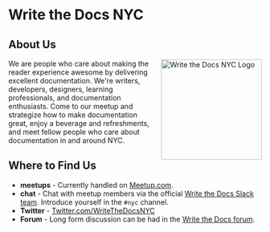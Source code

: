 Write the Docs NYC
===========================

## About Us

<img src="/_static/_images/writethedocsnyc-logo.png" style="margin:0 0 20px 20px;width:200px;max-width:100%;float:right;" alt="Write the Docs NYC Logo" />

We are people who care about making the reader experience awesome by delivering excellent documentation. We're writers, developers, designers, learning professionals, and documentation enthusiasts. Come to our meetup and strategize how to make documentation great, enjoy a beverage and refreshments, and meet fellow people who care about documentation in and around NYC.

## Where to Find Us

- **meetups** - Currently handled on [Meetup.com](https://www.meetup.com/WriteTheDocsNYC/).
- **chat** - Chat with meetup members via the official [Write the Docs Slack team](http://slack.writethedocs.org/). Introduce yourself in the `#nyc` channel.
- **Twitter** - [Twitter.com/WriteTheDocsNYC](https://twitter.com/WriteTheDocsNYC)
- **Forum** - Long form discussion can be had in the [Write the Docs forum](http://forum.writethedocs.org/c/meetups).
